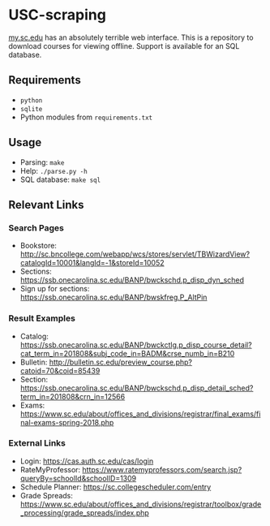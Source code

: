 # USC-scraping
[my.sc.edu](https://ssb.onecarolina.sc.edu/BANP/bwskfcls.P_GetCrse) has an absolutely terrible web interface.
This is a repository to download courses for viewing offline.
Support is available for an SQL database.

## Requirements
- `python`
- `sqlite`
- Python modules from `requirements.txt`

## Usage
- Parsing: `make`
- Help: `./parse.py -h`
- SQL database: `make sql`

## Relevant Links
### Search Pages
- Bookstore:	http://sc.bncollege.com/webapp/wcs/stores/servlet/TBWizardView?catalogId=10001&langId=-1&storeId=10052
- Sections:	https://ssb.onecarolina.sc.edu/BANP/bwckschd.p_disp_dyn_sched
- Sign up for sections: https://ssb.onecarolina.sc.edu/BANP/bwskfreg.P_AltPin

### Result Examples
- Catalog:	https://ssb.onecarolina.sc.edu/BANP/bwckctlg.p_disp_course_detail?cat_term_in=201808&subj_code_in=BADM&crse_numb_in=B210
- Bulletin:	http://bulletin.sc.edu/preview_course.php?catoid=70&coid=85439
- Section:	https://ssb.onecarolina.sc.edu/BANP/bwckschd.p_disp_detail_sched?term_in=201808&crn_in=12566
- Exams:	https://www.sc.edu/about/offices_and_divisions/registrar/final_exams/final-exams-spring-2018.php

### External Links
- Login:	https://cas.auth.sc.edu/cas/login
- RateMyProfessor:	https://www.ratemyprofessors.com/search.jsp?queryBy=schoolId&schoolID=1309
- Schedule Planner:	https://sc.collegescheduler.com/entry
- Grade Spreads:	https://www.sc.edu/about/offices_and_divisions/registrar/toolbox/grade_processing/grade_spreads/index.php
